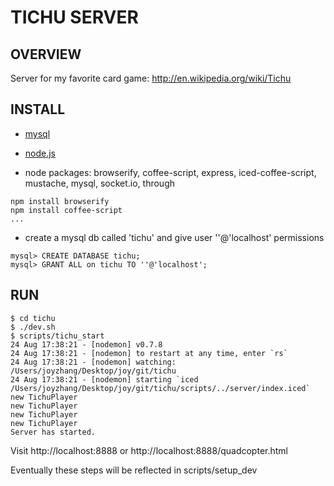 # TICHU SERVER #

## OVERVIEW ##

Server for my favorite card game: http://en.wikipedia.org/wiki/Tichu

## INSTALL ##

- [mysql](http://dev.mysql.com/downloads/mysql/)

- [node.js](http://nodejs.org/)

- node packages: browserify, coffee-script, express, iced-coffee-script, mustache, mysql, socket.io, through
```
npm install browserify
npm install coffee-script
...
```

- create a mysql db called 'tichu' and give user ''@'localhost' permissions
```
mysql> CREATE DATABASE tichu;
mysql> GRANT ALL on tichu TO ''@'localhost';
```

## RUN ##
```
$ cd tichu
$ ./dev.sh
$ scripts/tichu_start
24 Aug 17:38:21 - [nodemon] v0.7.8
24 Aug 17:38:21 - [nodemon] to restart at any time, enter `rs`
24 Aug 17:38:21 - [nodemon] watching: /Users/joyzhang/Desktop/joy/git/tichu
24 Aug 17:38:21 - [nodemon] starting `iced /Users/joyzhang/Desktop/joy/git/tichu/scripts/../server/index.iced`
new TichuPlayer
new TichuPlayer
new TichuPlayer
new TichuPlayer
Server has started.
```

Visit http://localhost:8888 or http://localhost:8888/quadcopter.html

Eventually these steps will be reflected in scripts/setup_dev